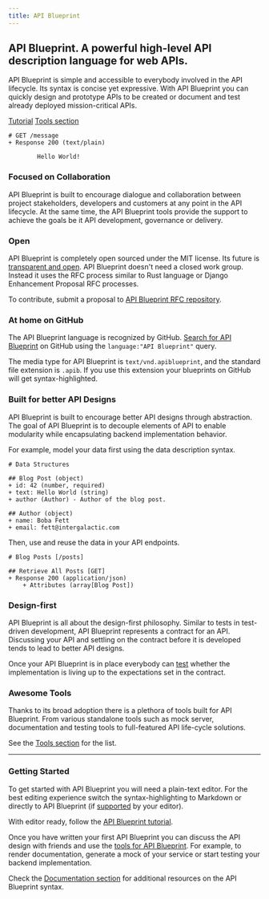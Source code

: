 ```yaml
---
title: API Blueprint
---
```


## API Blueprint. A powerful high-level API description language for web APIs.

API Blueprint is simple and accessible to everybody involved in the API
lifecycle. Its syntax is concise yet expressive. With API Blueprint you can
quickly design and prototype APIs to be created or document and test already
deployed mission-critical APIs.

[Tutorial](/documentation/tutorial.html) [Tools section](/tools.html)

```apib
# GET /message
+ Response 200 (text/plain)

        Hello World!
```

### Focused on Collaboration

API Blueprint is built to encourage dialogue and collaboration between
project stakeholders, developers and customers at any point in the API
lifecycle. At the same time, the API Blueprint tools provide the support to
achieve the goals be it API development, governance or delivery.

### Open

API Blueprint is completely open sourced under the MIT license.
Its future is [transparent and open][roadmap].
API Blueprint doesn't need a closed work group. Instead it uses the RFC
process similar to Rust language or Django Enhancement Proposal RFC processes.

To contribute, submit a proposal to [API Blueprint RFC repository][apibrfc].

### At home on GitHub

The API Blueprint language is recognized by GitHub.
[Search for API Blueprint][search] on GitHub using the
`language:"API Blueprint"` query.

The media type for API Blueprint is `text/vnd.apiblueprint`, and the
standard file extension is `.apib`. If you use this extension your
blueprints on GitHub will get syntax-highlighted.

### Built for better API Designs

API Blueprint is built to encourage better API designs through abstraction.
The goal of API Blueprint is to decouple elements of API to enable modularity
while encapsulating backend implementation behavior.

For example, model your data first using the data description syntax.

```apib
# Data Structures

## Blog Post (object)
+ id: 42 (number, required)
+ text: Hello World (string)
+ author (Author) - Author of the blog post.

## Author (object)
+ name: Boba Fett
+ email: fett@intergalactic.com
```

Then, use and reuse the data in your API endpoints.

```apib
# Blog Posts [/posts]

## Retrieve All Posts [GET]
+ Response 200 (application/json)
    + Attributes (array[Blog Post])
```

### Design-first

API Blueprint is all about the design-first philosophy. Similar to tests in
test-driven development, API Blueprint represents a contract for an API.
Discussing your API and settling on the contract before it is developed tends to
lead to better API designs.

Once your API Blueprint is in place everybody can [test][dredd] whether the
implementation is living up to the expectations set in the contract.

### Awesome Tools

Thanks to its broad adoption there is a plethora of tools built for API Blueprint.
From various standalone tools such as mock server, documentation and testing
tools to full-featured API life-cycle solutions.

See the [Tools section][tools] for the list.

---

### Getting Started

To get started with API Blueprint you will need a plain-text editor. For the
best editing experience switch the syntax-highlighting to Markdown or
directly to API Blueprint (if [supported][editors] by your editor).

With editor ready, follow the [API Blueprint tutorial][tutorial].

Once you have written your first API Blueprint you can discuss the API design
with friends and use the [tools for API Blueprint][tools]. For example,
to render documentation, generate a mock of your service or start testing your
backend implementation.

Check the [Documentation section][docs] for additional resources on
the API Blueprint syntax.

[dredd]: https://github.com/apiaryio/dredd
[tools]: ./tools.html
[docs]: ./documentation/
[tutorial]: ./documentation/tutorial.html
[editors]: ./tools.html#editors
[roadmap]: https://github.com/apiaryio/api-blueprint/wiki/Roadmap
[apibrfc]: https://github.com/apiaryio/api-blueprint-rfcs
[search]: https://github.com/search?utf8=%E2%9C%93&q=language%3A%22API+Blueprint%22&ref=simplesearch
